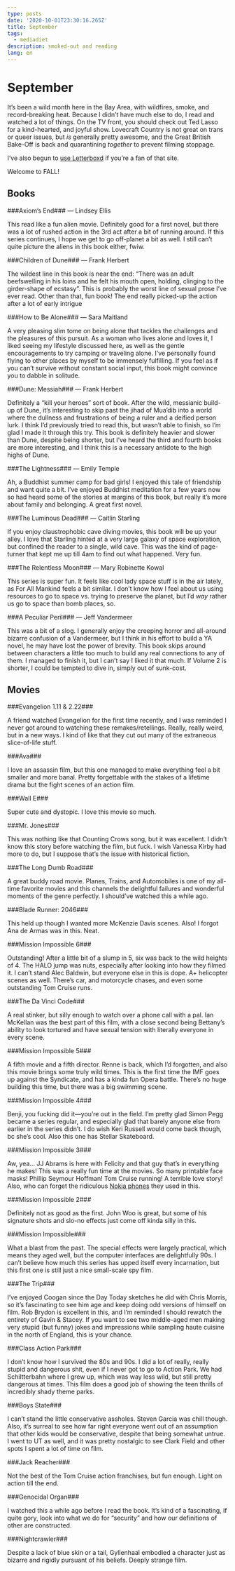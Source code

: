 ```yaml
---
type: posts
date: '2020-10-01T23:30:16.265Z'
title: September
tags:
  - mediadiet
description: smoked-out and reading
lang: en
---
```


# September

It’s been a wild month here in the Bay Area, with wildfires, smoke, and record-breaking heat. Because I didn’t have much else to do, I read and watched a lot of things. On the TV front, you should check out Ted Lasso for a kind-hearted, and joyful show. Lovecraft Country is not great on trans or queer issues, but *is* generally pretty awesome, and the Great British Bake-Off is back and quarantining *together* to prevent filming stoppage.

I’ve also begun to [use Letterboxd](https://boxd.it/1cX0X) if you’re a fan of that site.

Welcome to FALL!


## Books

###Axiom’s End### — Lindsey Ellis

This read like a fun alien movie. Definitely good for a first novel, but there was a lot of rushed action in the 3rd act after a bit of running around. If this series continues, I hope we get to go off-planet a bit as well. I still can’t quite picture the aliens in this book either, fwiw.

###Children of Dune### — Frank Herbert

The wildest line in this book is near the end: “There was an adult beefswelling in his loins and he felt his mouth open, holding, clinging to the girder-shape of ecstasy”. This is probably the worst line of sexual prose I’ve ever read. Other than that, fun book! The end really picked-up the action after a lot of early intrigue

###How to Be Alone### — Sara Maitland

A very pleasing slim tome on being alone that tackles the challenges and the pleasures of this pursuit. As a woman who lives alone and loves it, I liked seeing my lifestyle discussed here, as well as the gentle encouragements to try camping or traveling alone. I’ve personally found flying to other places by myself to be immensely fulfilling. If you feel as if you can’t survive without constant social input, this book might convince you to dabble in solitude.

###Dune: Messiah### — Frank Herbert

Definitely a “kill your heroes” sort of book. After the wild, messianic build-up of Dune, it’s interesting to skip past the jihad of Mua’dib into a world where the dullness and frustrations of being a ruler and a deified person lurk. I think I’d previously tried to read this, but wasn’t able to finish, so I’m glad I made it through this try. This book is definitely heavier and slower than Dune, despite being shorter, but I’ve heard the third and fourth books are more interesting, and I think this is a necessary antidote to the high highs of Dune.

###The Lightness### — Emily Temple

Ah, a Buddhist summer camp for bad girls! I enjoyed this tale of friendship and want quite a bit. I’ve enjoyed Buddhist meditation for a few years now so had heard some of the stories at margins of this book, but really it’s more about family and belonging. A great first novel.

###The Luminous Dead### — Caitlin Starling

If you enjoy claustrophobic cave diving movies, this book will be up your alley. I love that Starling hinted at a very large galaxy of space exploration, but confined the reader to a single, wild cave. This was the kind of page-turner that kept me up till 4am to find out what happened. Very fun.

###The Relentless Moon### — Mary Robinette Kowal

This series is super fun. It feels like cool lady space stuff is in the air lately, as For All Mankind feels a bit similar. I don’t know how I feel about us using resources to go to space vs. trying to preserve the planet, but I’d *way* rather us go to space than bomb places, so.

###A Peculiar Peril### — Jeff Vandermeer

This was a bit of a slog. I generally enjoy the creeping horror and all-around bizarre confusion of a Vandermeer, but I think in his effort to build a YA novel, he may have lost the power of brevity. This book skips around between characters a little too much to build any real connections to any of them. I managed to finish it, but I can’t say I liked it that much. If Volume 2 is shorter, I could be tempted to dive in, simply out of sunk-cost.

## Movies

###Evangelion 1.11 & 2.22###

A friend watched Evangelion for the first time recently, and I was reminded I never got around to watching these remakes/retellings. Really, really weird, but in a new ways. I kind of like that they cut out many of the extraneous slice-of-life stuff.

###Ava###

I love an assassin film, but this one managed to make everything feel a bit smaller and more banal. Pretty forgettable with the stakes of a lifetime drama but the fight scenes of an action film.

###Wall E###

Super cute and dystopic. I love this movie so much.

###Mr. Jones###

This was nothing like that Counting Crows song, but it was excellent. I didn’t know this story before watching the film, but fuck. I wish Vanessa Kirby had more to do, but I suppose that’s the issue with historical fiction.

###The Long Dumb Road###

A great buddy road movie. Planes, Trains, and Automobiles is one of my all-time favorite movies and this channels the delightful failures and wonderful moments of the genre perfectly. I should’ve watched this a while ago.

###Blade Runner: 2046###

This held up though I wanted more McKenzie Davis scenes. Also! I forgot Ana de Armas was in this. Neat.

###Mission Impossible 6###

Outstanding! After a little bit of a slump in 5, six was back to the wild heights of 4. The HALO jump was nuts, especially after looking into how they filmed it. I can’t stand Alec Baldwin, but everyone else in this is dope. A+ helicopter scenes as well. There’s car, and motorcycle chases, and even some outstanding Tom Cruise runs.

###The Da Vinci Code###

A real stinker, but silly enough to watch over a phone call with a pal. Ian McKellan was the best part of this film, with a close second being Bettany’s ability to look tortured and have sexual tension with literally everyone in every scene.

###Mission Impossible 5###

A fifth movie and a fifth director. Renne is back, which I’d forgotten, and also this movie brings some truly wild times. This is the first time the IMF goes up against the Syndicate, and has a kinda fun Opera battle. There’s no huge building this time, but there was a big swimming scene.

###Mission Impossible 4###

Benji, you fucking did it—you’re out in the field. I’m pretty glad Simon Pegg became a series regular, and especially glad that barely anyone else from earlier in the series didn’t. I do wish Keri Russell would come back though, bc she’s cool. Also this one has Stellar Skateboard.

###Mission Impossible 3###

Aw, yea... JJ Abrams is here with Felicity and that guy that’s in everything he makes! This was a really fun time at the movies. So many printable face masks! Phillip Seymour Hoffman! Tom Cruise running! A terrible love story! Also, who can forget the ridiculous [Nokia phones](https://www.firstpost.com/tech/news-analysis/mission-impossible-3-on-nokia-n93-3549677.html) they used in this.

###Mission Impossible 2###

Definitely not as good as the first. John Woo is great, but some of his signature shots and slo-no effects just come off kinda silly in this.

###Mission Impossible###

What a blast from the past. The special effects were largely practical, which means they aged well, but the computer interfaces are delightfully 90s. I can’t believe how much this series has upped itself every incarnation, but this first one is still just a nice small-scale spy film.

###The Trip###

I’ve enjoyed Coogan since the Day Today sketches he did with Chris Morris, so it’s fascinating to see him age and keep doing odd versions of himself on film. Rob Brydon is excellent in this, and I’m reminded I should rewatch the entirety of Gavin & Stacey. If you want to see two middle-aged men making very stupid (but funny) jokes and impressions while sampling haute cuisine in the north of England, this is your chance.

###Class Action Park###

I don’t know how I survived the 80s and 90s. I did a lot of really, really stupid and dangerous shit, even if I never got to go to Action Park. We had Schiltterbahn where I grew up, which was way less wild, but still pretty dangerous at times. This film does a good job of showing the teen thrills of incredibly shady theme parks.

###Boys State###

I can’t stand the little conservative assholes. Steven Garcia was chill though. Also, it’s surreal to see how far right everyone went out of an assumption that other kids would be conservative, despite that being somewhat untrue. I went to UT as well, and it was pretty nostalgic to see Clark Field and other spots I spent a lot of time on film.

###Jack Reacher###

Not the best of the Tom Cruise action franchises, but fun enough. Light on action till the end.

###Genocidal Organ###

I watched this a while ago before I read the book. It’s kind of a fascinating, if quite gory, look into what we do for “security” and how our definitions of other are constructed.

###Nightcrawler###

Despite a lack of blue skin or a tail, Gyllenhaal embodied a character just as bizarre and rigidly pursuant of his beliefs. Deeply strange film.
